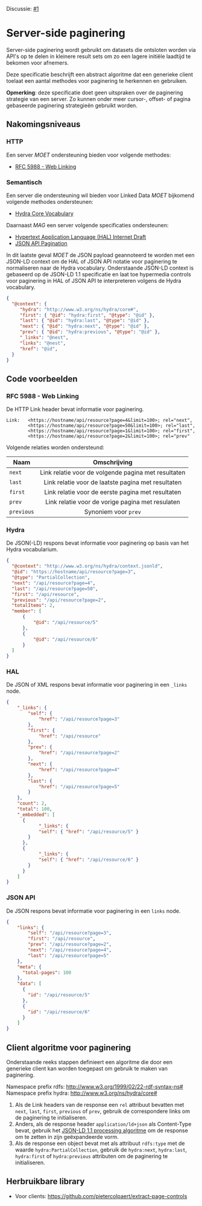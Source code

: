 Discussie: [#1](https://github.com/pietercolpaert/generieke-hypermedia-api/issues/1)

# Server-side paginering

Server-side paginering wordt gebruikt om datasets die ontsloten worden via API's op te delen in kleinere result sets om zo een lagere initiële laadtijd te bekomen voor afnemers.

Deze specificatie beschrijft een abstract algoritme dat een generieke client toelaat een aantal methodes voor paginering te herkennen en gebruiken.

**Opmerking**: deze specificatie doet geen uitspraken over de paginering strategie van een server. Zo kunnen onder meer cursor-, offset- of pagina gebaseerde paginering strategieën gebruikt worden.

## Nakomingsniveaus

### HTTP

Een server _MOET_ ondersteuning bieden voor volgende methodes:

+ [RFC 5988 - Web Linking](https://tools.ietf.org/html/rfc5988)

### Semantisch

Een server die ondersteuning wil bieden voor Linked Data _MOET_ bijkomend volgende methodes ondersteunen:

+ [Hydra Core Vocabulary](https://www.hydra-cg.com/spec/latest/core/)

Daarnaast _MAG_ een server volgende specificaties ondersteunen:

+ [Hypertext Application Language (HAL) Internet Draft](http://stateless.co/hal_specification.html)
+ [JSON API Pagination](http://jsonapi.org/format/#fetching-pagination)

In dit laatste geval _MOET_ de JSON payload geannoteerd te worden met een JSON-LD context om de HAL of JSON API notatie voor paginering te normaliseren naar de Hydra vocabulary. Onderstaande JSON-LD context is gebaseerd op de JSON-LD 1.1 specificatie en laat toe hypermedia controls voor paginering in HAL of JSON API te interpreteren volgens de Hydra vocabulary.

```json
{
  "@context": {
     "hydra": "http://www.w3.org/ns/hydra/core#",
     "first": { "@id": "hydra:first", "@type": "@id" },
     "last": { "@id": "hydra:last", "@type": "@id" },
     "next": { "@id": "hydra:next", "@type": "@id" },
     "prev": { "@id": "hydra:previous", "@type": "@id" },
     "_links": "@nest",
     "links": "@nest", 
     "href": "@id",
  }
}
```

## Code voorbeelden

### RFC 5988 - Web Linking

De HTTP Link header bevat informatie voor paginering.

```
Link: 	<https://hostname/api/resource?page=4&limit=100>; rel="next",
  		<https://hostname/api/resource?page=50&limit=100>; rel="last",
  		<https://hostname/api/resource?page=1&limit=100>; rel="first",
  		<https://hostname/api/resource?page=2&limit=100>; rel="prev"
```

Volgende relaties worden ondersteund:

| Naam        | Omschrijving                                        |
| ----------- |:---------------------------------------------------:|
| `next`      | Link relatie voor de volgende pagina met resultaten |
| `last`      | Link relatie voor de laatste pagina met resultaten  |
| `first`     | Link relatie voor de eerste pagina met resultaten   |
| `prev`      | Link relatie voor de vorige pagina met resulaten    |
| `previous`  | Synoniem voor `prev`                                |

### Hydra

De JSON(-LD) respons bevat informatie voor paginering op basis van het Hydra vocabularium.

```json
{
  "@context": "http://www.w3.org/ns/hydra/context.jsonld",
  "@id": "https://hostname/api/resource?page=3",
  "@type": "PartialCollection",
  "next": "/api/resource?page=4",
  "last": "/api/resource?page=50",
  "first": "/api/resource",
  "previous": "/api/resource?page=2",
  "totalItems": 2,
  "member": [
      {
          "@id": "/api/resource/5"
      },
      {
          "@id": "/api/resource/6"
      }
  ]
}
```

### HAL

De JSON of XML respons bevat informatie voor paginering in een `_links` node.

```json
{
    "_links": {
        "self": {
            "href": "/api/resource?page=3"
        },
        "first": {
            "href": "/api/resource"
        },
        "prev": {
            "href": "/api/resource?page=2"
        },
        "next": {
            "href": "/api/resource?page=4"
        },
        "last": {
            "href": "/api/resource?page=5"
        }
    },
    "count": 2,
    "total": 100,
    "_embedded": [
      {
		    "_links": {
        	"self": { "href": "/api/resource/5" }
        }
      },
      {
		    "_links": {
        	"self": { "href": "/api/resource/6" }
        }
      }
    ]
}
```

### JSON API

De JSON respons bevat informatie voor paginering in een `links` node.

```json
{
    "links": {
        "self": "/api/resource?page=3",
        "first": "/api/resource",
        "prev": "/api/resource?page=2",
        "next": "/api/resource?page=4",
        "last": "/api/resource?page=5"
    },
    "meta": {
      "total-pages": 100
    },
    "data": [
      {
        "id": "/api/resource/5"
      },
      {
        "id": "/api/resource/6"
      }
    ]
}
```

## Client algoritme voor paginering

Onderstaande reeks stappen definieert een algoritme die door een generieke client kan worden toegepast om gebruik te maken van paginering.

Namespace prefix rdfs: http://www.w3.org/1999/02/22-rdf-syntax-ns#
Namespace prefix hydra: http://www.w3.org/ns/hydra/core#

1. Als de Link headers van de response een `rel` attribuut bevatten met `next`, `last`, `first`, `previous` of `prev`, gebruik de correspondere links om de paginering te initialiseren.
2. Anders, als de response header `application/ld+json` als Content-Type bevat, gebruik het [JSON-LD 1.1 processing algoritme](https://json-ld.org/spec/FCGS/json-ld-api/20180607/#expansion-algorithms) om de response om te zetten in zijn geëxpandeerde vorm.
3. Als de response een object bevat met als attribuut `rdfs:type`  met de waarde `hydra:PartialCollection`, gebruik de `hydra:next`, `hydra:last`, `hydra:first` of `hydra:previous` attributen om de paginering te initialiseren.

## Herbruikbare library

- Voor clients: https://github.com/pietercolpaert/extract-page-controls
